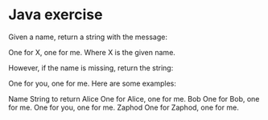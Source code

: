 # Java exercise

Given a name, return a string with the message:

One for X, one for me.
Where X is the given name.

However, if the name is missing, return the string:

One for you, one for me.
Here are some examples:

Name String to return
Alice One for Alice, one for me.
Bob One for Bob, one for me.
One for you, one for me.
Zaphod One for Zaphod, one for me.
